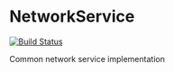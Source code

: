 # NetworkService

[![Build Status](http://ci.merlin.local/api/badges/adan/NetworkService/status.svg)](http://ci.merlin.local/adan/NetworkService)

Common network service implementation 
